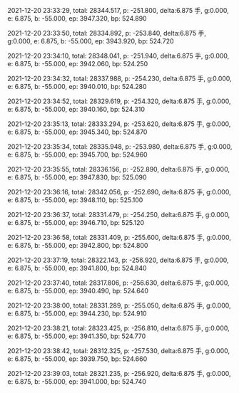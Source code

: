 2021-12-20 23:33:29, total: 28344.517, p: -251.800, delta:6.875 手, g:0.000, e: 6.875, b: -55.000, ep: 3947.320, bp: 524.890

2021-12-20 23:33:50, total: 28334.892, p: -253.840, delta:6.875 手, g:0.000, e: 6.875, b: -55.000, ep: 3943.920, bp: 524.720

2021-12-20 23:34:10, total: 28348.041, p: -251.940, delta:6.875 手, g:0.000, e: 6.875, b: -55.000, ep: 3942.060, bp: 524.250

2021-12-20 23:34:32, total: 28337.988, p: -254.230, delta:6.875 手, g:0.000, e: 6.875, b: -55.000, ep: 3940.010, bp: 524.280

2021-12-20 23:34:52, total: 28329.619, p: -254.320, delta:6.875 手, g:0.000, e: 6.875, b: -55.000, ep: 3940.160, bp: 524.310

2021-12-20 23:35:13, total: 28333.294, p: -253.620, delta:6.875 手, g:0.000, e: 6.875, b: -55.000, ep: 3945.340, bp: 524.870

2021-12-20 23:35:34, total: 28335.948, p: -253.980, delta:6.875 手, g:0.000, e: 6.875, b: -55.000, ep: 3945.700, bp: 524.960

2021-12-20 23:35:55, total: 28336.156, p: -252.890, delta:6.875 手, g:0.000, e: 6.875, b: -55.000, ep: 3947.830, bp: 525.090

2021-12-20 23:36:16, total: 28342.056, p: -252.690, delta:6.875 手, g:0.000, e: 6.875, b: -55.000, ep: 3948.110, bp: 525.100

2021-12-20 23:36:37, total: 28331.479, p: -254.250, delta:6.875 手, g:0.000, e: 6.875, b: -55.000, ep: 3946.710, bp: 525.120

2021-12-20 23:36:58, total: 28331.409, p: -255.600, delta:6.875 手, g:0.000, e: 6.875, b: -55.000, ep: 3942.800, bp: 524.800

2021-12-20 23:37:19, total: 28322.143, p: -256.920, delta:6.875 手, g:0.000, e: 6.875, b: -55.000, ep: 3941.800, bp: 524.840

2021-12-20 23:37:40, total: 28317.806, p: -256.630, delta:6.875 手, g:0.000, e: 6.875, b: -55.000, ep: 3940.490, bp: 524.640

2021-12-20 23:38:00, total: 28331.289, p: -255.050, delta:6.875 手, g:0.000, e: 6.875, b: -55.000, ep: 3944.230, bp: 524.910

2021-12-20 23:38:21, total: 28323.425, p: -256.810, delta:6.875 手, g:0.000, e: 6.875, b: -55.000, ep: 3941.350, bp: 524.770

2021-12-20 23:38:42, total: 28312.325, p: -257.530, delta:6.875 手, g:0.000, e: 6.875, b: -55.000, ep: 3939.750, bp: 524.660

2021-12-20 23:39:03, total: 28321.235, p: -256.920, delta:6.875 手, g:0.000, e: 6.875, b: -55.000, ep: 3941.000, bp: 524.740